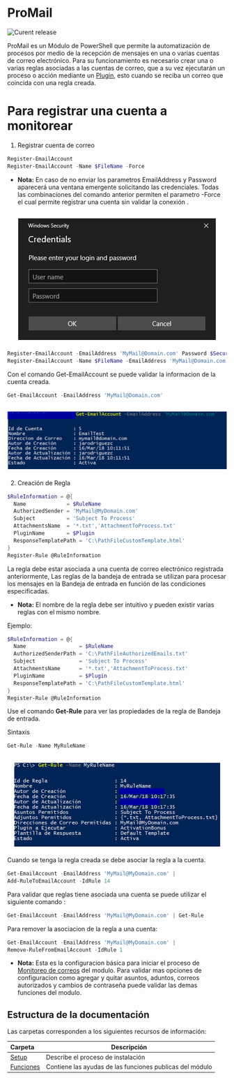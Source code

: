 # ProMail

![Curent release](https://img.shields.io/badge/Version-1.0.0.0-orange.svg)

ProMail es un Módulo de PowerShell que permite la automatización de procesos por medio de la recepción de mensajes en una o varias cuentas de correo electrónico. Para su funcionamiento es necesario crear una o varias reglas asociadas a las cuentas de correo, que a su vez ejecutarán un proceso o acción mediante un [Plugin](Setup/Plugin-Manager.md), esto cuando se reciba un correo que coincida con una regla creada.

# Para registrar una cuenta a monitorear

1. Registrar cuenta de correo
```powershell
Register-EmailAccount
Register-EmailAccount -Name $FileName -Force
```
- **Nota:**
En caso de no enviar los parametros EmailAddress y Password aparecerá una ventana emergente solicitando las credenciales.
Todas las combinaciones del comando anterior permiten el parametro -Force el cual permite registrar una cuenta sin validar la conexión .

<h2 align="center"><img src="Setup/Credential Dialog.png" /></h2>

```powershell
Register-EmailAccount -EmailAddress 'MyMail@Domain.com' Password $SecureString -Force
Register-EmailAccount -Name $FileName -EmailAddress 'MyMail@Domain.com' -Password $SecureString -Force
```
Con el comando Get-EmailAccount se puede validar la informacion de la cuenta creada.
```powershell
Get-EmailAccount -EmailAddress 'MyMail@Domain.com'
```
<h2 align="center"><img src="Setup/Get Account.png" /></h2>

2. Creación de Regla
```powershell
$RuleInformation = @{
  Name             = $RuleName 
  AuthorizedSender = 'MyMail@MyDomain.com'
  Subject          = 'Subject To Process' 
  AttachmentsName  = '*.txt','AttachmentToProcess.txt' 
  PluginName       = $Plugin
  ResponseTemplatePath = 'C:\PathFileCustomTemplate.html'
}
Register-Rule @RuleInformation
```
La regla debe estar asociada a una cuenta de correo electrónico registrada anteriormente, Las reglas de la bandeja de entrada se utilizan para procesar los mensajes en la Bandeja de entrada en función de las condiciones especificadas.

- **Nota:**
El nombre de la regla debe ser intuitivo y pueden existir varias reglas con el mismo nombre.

Ejemplo:
```powershell
$RuleInformation = @{
  Name                 = $RuleName 
  AuthorizedSenderPath = 'C:\PathFileAuthorizedEmails.txt'
  Subject              = 'Subject To Process' 
  AttachmentsName      = '*.txt','AttachmentToProcess.txt' 
  PluginName           = $Plugin
  ResponseTemplatePath = 'C:\PathFileCustomTemplate.html'
}
Register-Rule @RuleInformation
```
Use el comando **Get-Rule** para ver las propiedades de la regla de Bandeja de entrada.

Sintaxis
```powershell
Get-Rule -Name MyRuleName
```
<h2 align="center"><img src="Setup/Get RuleName.png" /> </h2>

Cuando se tenga la regla creada se debe asociar la regla a la cuenta.

```powershell
Get-EmailAccount -EmailAddress 'MyMail@MyDomain.com' | 
Add-RuleToEmailAccount -IdRule 14
```

Para validar que reglas tiene asociada una cuenta se puede utilizar el siguiente comando :
```powershell
Get-EmailAccount -EmailAddress 'MyMail@MyDomain.com' | Get-Rule
```
Para remover la asociacion de la regla a una cuenta:
```powershell
Get-EmailAccount -EmailAddress 'MyMail@MyDomain.com' | 
Remove-RuleFromEmailAccount -IdRule 1
```

- **Nota:**
Esta es la configuracion básica para iniciar el proceso de [Monitoreo de correos](Setup/Monitor-Emails.md) del modulo. Para validar mas opciones de configuracion como agregar y quitar asuntos, aduntos, correos autorizados y cambios de contraseña puede validar las demas funciones del modulo.

## Estructura de la documentación
Las carpetas corresponden a los siguientes recursos de información:

| Carpeta  | Descripción  |
|:---|---|
| [Setup](Setup)  | Describe el proceso de instalación|
| [Funciones](Functions)  | Contiene las ayudas de las funciones publicas del módulo|
